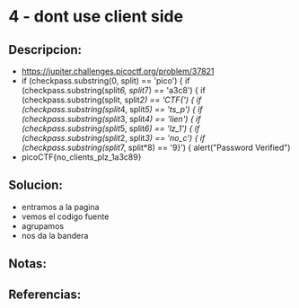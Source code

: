 # 4 - dont use client side

## Descripcion:
* https://jupiter.challenges.picoctf.org/problem/37821
*  if (checkpass.substring(0, split) == 'pico') {
      if (checkpass.substring(split*6, split*7) == 'a3c8') {
        if (checkpass.substring(split, split*2) == 'CTF{') {
         if (checkpass.substring(split*4, split*5) == 'ts_p') {
          if (checkpass.substring(split*3, split*4) == 'lien') {
            if (checkpass.substring(split*5, split*6) == 'lz_1') {
              if (checkpass.substring(split*2, split*3) == 'no_c') {
                if (checkpass.substring(split*7, split*8) == '9}') {
                  alert("Password Verified")
* picoCTF{no_clients_plz_1a3c89}

## Solucion:
* entramos a la pagina
* vemos el codigo fuente
* agrupamos
* nos da la bandera

## Notas:

## Referencias: